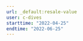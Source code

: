 ```yaml
---
url: _default:resale-value
user: c-dives
starttime: "2022-04-25"
endtime: "2022-06-25"
---
```

<reserve />